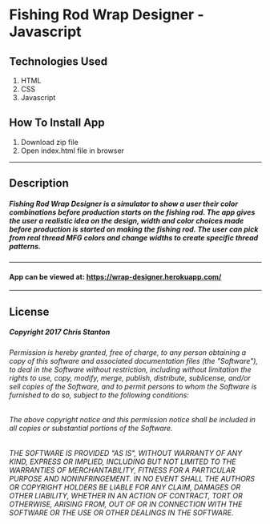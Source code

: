 # Fishing Rod Wrap Designer - Javascript

## Technologies Used
  1. HTML
  2. CSS
  3. Javascript

## How To Install App
  1. Download zip file
  2. Open index.html file in browser

---

## Description

##### Fishing Rod Wrap Designer is a simulator to show a user their color combinations before production starts on the fishing rod.  The app gives the user a realistic idea on the design, width and color choices made before production is started on making the fishing rod.  The user can pick from real thread MFG colors and change widths to create specific thread patterns.

---

#### App can be viewed at: https://wrap-designer.herokuapp.com/

---

## License
##### Copyright 2017 Chris Stanton

###### Permission is hereby granted, free of charge, to any person obtaining a copy of this software and associated documentation files (the "Software"), to deal in the Software without restriction, including without limitation the rights to use, copy, modify, merge, publish, distribute, sublicense, and/or sell copies of the Software, and to permit persons to whom the Software is furnished to do so, subject to the following conditions:

###### The above copyright notice and this permission notice shall be included in all copies or substantial portions of the Software.

###### THE SOFTWARE IS PROVIDED "AS IS", WITHOUT WARRANTY OF ANY KIND, EXPRESS OR IMPLIED, INCLUDING BUT NOT LIMITED TO THE WARRANTIES OF MERCHANTABILITY, FITNESS FOR A PARTICULAR PURPOSE AND NONINFRINGEMENT. IN NO EVENT SHALL THE AUTHORS OR COPYRIGHT HOLDERS BE LIABLE FOR ANY CLAIM, DAMAGES OR OTHER LIABILITY, WHETHER IN AN ACTION OF CONTRACT, TORT OR OTHERWISE, ARISING FROM, OUT OF OR IN CONNECTION WITH THE SOFTWARE OR THE USE OR OTHER DEALINGS IN THE SOFTWARE.
